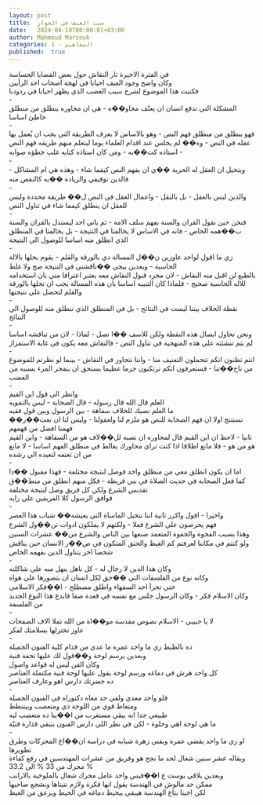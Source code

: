 ```yaml
---
layout: post
title:  سبب العنف في الحوار
date:   2024-04-10T00:00:01+03:00
author: Mahmoud Marzouk
categories: 1 - المفاهيم
published:  true
---
```

في الفترة الاخيرة ثار النقاش حول بعض القضايا الحساسة\
وكان واضح وجود العنف احيانا في لهجة اصحاب احد الرأيين\
فكتبت هذا الموضوع لشرح سبب الغضب الذي يظهر احيانا في
ردودنا\
-\
المشكلة التي تدفع انسان ان يعنّف محاو��ه - هي ان محاوره ينطلق من منطلق
خاطئ اساسا\
-\
فهو ينطلق من منطلق فهم النص - وهو بالاساس لا يعرف الطريقة التي يجب ان
يُعمل بها عقله في النص - وه�� لم يجلس عند اقدام العلماء يوما ليتعلم منهم
طريقه فهم النص - استاذه كت��به - ومن كان استاذه كتابه غلب خطؤه
صوابه\
-\
ويتخيل ان العقل له الحرية ��ي ان يفهم النص كيفما شاء - وهذه هي ام
المشاكل - فالدين توقيفي والزيادة ��يه كالنقص منه\
-\
والدين ليس بالعقل - بل بالنقل - واعمال العقل في النص ل�� طريقة محددة
وليس للعقل ان ينطلق كيفما شاء في تناول النص\
-\
فنحن حين نقول القران والسنة بفهم سلف الامة - ثم ياتي احد ليستدل بالقران
والسنة ب��همه الخاص - فانه في الاساس لا يخالفنا في النتيجة - بل يخالفنا
في المنطلق الذي انطلق منه اساسا للوصول الي النتيجة\
-\
زي ما اقول لواحد عاوزين ن��ل المسالة دي بالورقة والقلم - يقوم يحلها
بالالة الحاسبة - وبعدين ييجي ��ناقشني في النتيجة صح ولا غلط\
بالطبع لن اقبل منه النقاش - لان مجرد قبول النقاش معه يعتبر اعترافا مني
بان استخدامه للاله الحاسبة صحيح - فلماذا كان التنبيه اساسا بان هذه
المسالة يجب ان تحلها بالورقة والقلم لتحصل علي نتيجتها\
-\
نقطة الخلاف بيننا ليست في النتائج - بل في المنطلق الذي ننطلق منه للوصول
الي النتائج\
-\
ونحن نحاول ايصال هذه النقطة ولكن للاسف ��ا تصل - لماذا - لان من تناقشه
اساسا لم يتم تنشئته علي هذه المنهجية في تناول النص - فالنقاش معه يكون في
غاية الاستفزاز\
-\
انتم تظنون انكم تتحملون التعنيف منا - واننا نتجاوز في النقاش - بينما لو
نظرتم للموضوع من ناح��تنا - فستعرفون انكم ترتكبون جرما عظيما يستحق ان
ينفجر المرء بسببه من الغضب\
-\
وانظر الي قول ابن القيم\
العلم قال الله قال رسوله - قال الصحابة - ليس بالتمويه\
ما العلم نصبك للخلاف سفاهة - بين الرسول وبين قول فقيه\
��نستنتج اولا ان فهم الصحابة للنص هو ملزم لنا ولعقولنا - وليس لنا ان
نعت��ر فهمنا افضل من فهمهم\
ثانيا - لاحظ ان ابن القيم قال لمحاوره ان نصبه لل��لاف هو من
السفاهة - وابن القيم هو من هو - فلا مانع اطلاقا اذا كنت
تراي محاورك يغالط في منطلق الفهم اساسا - لا مانع من ان تعنفه لتعيده الي
رشده\
-\
اما ان يكون انطلق معي من منطلق واحد فوصل لنتيجة مختلفة - فهذا مقبول
��دا\
كما فعل الصحابة في حديث الصلاة في بني قريظة - فكل منهم انطلق من منط��ق
تقديس الشرع ولكن كل فريق وصل لنتيجة مختلفة\
فوافق الرسول كلا الفريقين علي رايه\
-\
واخيرا - اقول واكرر ثانية اننا نتخيل الماساة التي يعيشه�� شباب هذا
العصر\
فهم يحرصون علي الشرع فعلا - ولكنهم لا يملكون ادوات تن��ول
الشرع\
وهذا بسبب الفجوة والجفوة المتعمد صنعها بين الناس والشرع من�� عشرات
السنين\
ولو كنتم في مكاننا لعرفتم كم الغيظ والحنق المتكون في ص��ر الانسان حين
يناقش شخصا اخر يتناول الدين بفهمه الخاص\
-\
وكان هذا الدين لا رجال له - كل ناهل ينهل منه علي شاكلته\
وكانه نوع من الفلسفات التي ��حق لكل انسان ان يتصورها علي
هواه\
حتي تجرأ احد السفهاء واطلق مصطلح - ا��فكر الاسلامي\
وكان الاسلام فكر - وكان الرسول جلس مع نفسه في قعدة صفا فابدع هذا النوع
الجديد من الفلسفة\
-\
لا يا حبيبي - الاسلام نصوص مقدسة مو��اة من الله تملا الاف
الصفحات\
عاوز تختزلها بسلامتك لفكر\
-\
ده بالظبط زي ما واحد عمره ما عدي من قدام كلية الفنون
الجميلة\
وبعدين يرسم لوحة و��قول لك عليها تحفة فنية\
وكان الفن ليس له قواعد واصول\
كل واحد هرش في دماغه ورسم لوحة يقول عليها لوحة فنية مكتملة
العناصر\
ده حضرتك دارس اهو وعارف العناصر\
-\
فلو واحد معدي ولقي حد معاه دكتوراه في الفنون الجميلة\
ومتغاظ قوي من اللوحة دي ومتعصب وبيتنطط\
طبيعي جدا انه يبقي مستغرب من ا��ينا ده متعصب ليه\
ما هي لوحة اهي وحلوة - لكن في نظر اللي دارس الفنون بتبقي قذارة
فنيّة\
-\
او زي ما واحد يقضي عمره ويفني زهرة شبابه في دراسة ان��اع المحركات وطرق
تطويرها\
وبقاله عشر سنين شغال لحد ما نجح هو وفريق من عشرات المهندسين في رفع
كفاءة محرك من 33 % الي 33.2 %\
وبعدين يلاقي بوست ع ا��فيس واحد عامل محرك شغال بالملوخية
بالارانب\
ممكن حد مالوش في الهندسة يقول انها فكرة ولازم نتبناها ونشجع
صاحبها\
لكن اخينا بتاع الهندسة هيبقي بيخبط دماغه في الحيط ويزعق من
الغيظ
